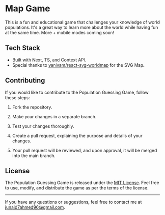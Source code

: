 # Map Game

This is a fun and educational game that challenges your knowledge of world populations. It's a great way to learn more about the world while having fun at the same time. More + mobile modes coming soon!

## Tech Stack

- Built with Next, TS, and Context API.
- Special thanks to [yanivam/react-svg-worldmap](https://github.com/yanivam/react-svg-worldmap) for the SVG Map.

## Contributing

If you would like to contribute to the Population Guessing Game, follow these steps:

1. Fork the repository.

2. Make your changes in a separate branch.

3. Test your changes thoroughly.

4. Create a pull request, explaining the purpose and details of your changes.

5. Your pull request will be reviewed, and upon approval, it will be merged into the main branch.

## License

The Population Guessing Game is released under the [MIT License](LICENSE). Feel free to use, modify, and distribute the game as per the terms of the license.

---

If you have any questions or suggestions, feel free to contact me at [junaid7ahmed96@gmail.com](mailto:junaid7ahmed96@gmail.com).

